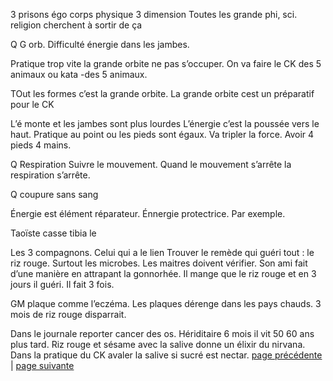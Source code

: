 3 prisons
égo
corps physique
3 dimension
Toutes les grande phi, sci. religion cherchent à sortir de ça

Q G orb. Difficulté énergie dans les jambes. 

Pratique trop vite la grande orbite ne pas s’occuper. On va faire le CK des 5 animaux ou kata -des 5 animaux.

TOut les formes c’est la grande orbite. 
La grande orbite cest un préparatif pour le CK

L’é monte et les jambes sont plus lourdes
L’énergie c’est la poussée vers le haut. Pratique au point ou les pieds sont égaux. Va tripler la force. Avoir 4 pieds 4 mains.

Q Respiration
Suivre le mouvement. Quand le mouvement s’arrête la respiration s’arrête.

Q coupure sans sang

Énergie est élément réparateur.  Énnergie protectrice. Par exemple.

Taoïste casse tibia le 

Les 3 compagnons. Celui qui a le lien 
Trouver le remède qui guéri tout : le riz rouge. Surtout les microbes.
Les maitres doivent vérifier. Son ami fait d’une manière en attrapant la gonnorhée. Il mange que le riz rouge et en 3 jours il guéri. Il fait 3 fois.

GM plaque comme l’eczéma. Les plaques dérenge dans les pays chauds. 3 mois de riz rouge disparrait.

Dans le journale reporter cancer des os. Hériditaire 6 mois il vit 50 60 ans plus tard.
Riz rouge et sésame avec la salive donne un élixir du nirvana. Dans la pratique du CK avaler la salive si sucré est nectar.
[page précédente](2024-04-14-06.md) | [page suivante](2024-04-14-08.md)